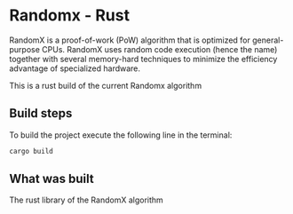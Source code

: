 # Randomx - Rust

RandomX is a proof-of-work (PoW) algorithm that is optimized for general-purpose CPUs. RandomX uses random code execution (hence the name) together with several memory-hard techniques to minimize the efficiency advantage of specialized hardware.

This is a rust build of the current Randomx algorithm

## Build steps

To build the project execute the following line in the terminal:

```sh
cargo build
```

## What was built

The rust library of the RandomX algorithm